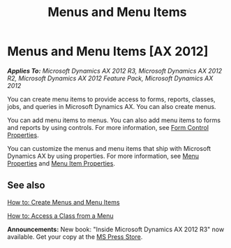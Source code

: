 ﻿---
title: Menus and Menu Items
TOCTitle: Menus and Menu Items
ms:assetid: 0ff22614-0abe-4217-b95f-e4ab6d3c35cf
ms:mtpsurl: https://msdn.microsoft.com/en-us/library/Aa596556(v=AX.60)
ms:contentKeyID: 35240503
ms.date: 05/18/2015
mtps_version: v=AX.60
---

# Menus and Menu Items [AX 2012]


_**Applies To:** Microsoft Dynamics AX 2012 R3, Microsoft Dynamics AX 2012 R2, Microsoft Dynamics AX 2012 Feature Pack, Microsoft Dynamics AX 2012_

You can create menu items to provide access to forms, reports, classes, jobs, and queries in Microsoft Dynamics AX. You can also create menus.

You can add menu items to menus. You can also add menu items to forms and reports by using controls. For more information, see [Form Control Properties](form-control-properties.md).

You can customize the menus and menu items that ship with Microsoft Dynamics AX by using properties. For more information, see [Menu Properties](https://msdn.microsoft.com/en-us/library/aa674461\(v=ax.60\)) and [Menu Item Properties](https://msdn.microsoft.com/en-us/library/aa678720\(v=ax.60\)).

## See also

[How to: Create Menus and Menu Items](how-to-create-menus-and-menu-items.md)

[How to: Access a Class from a Menu](how-to-access-a-class-from-a-menu.md)

  
**Announcements:** New book: "Inside Microsoft Dynamics AX 2012 R3" now available. Get your copy at the [MS Press Store](https://www.microsoftpressstore.com/store/inside-microsoft-dynamics-ax-2012-r3-9780735685109).

